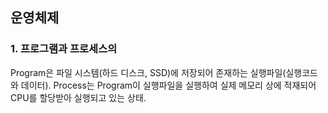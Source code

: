 ## 운영체제

### 1. 프로그램과 프로세스의 

Program은 파일 시스템(하드 디스크, SSD)에 저장되어 존재하는 실행파일(실행코드와 데이터).
Process는 Program이 실행파일을 실행하여 실제 메모리 상에 적재되어 CPU를 할당받아 실행되고 있는 상태.
